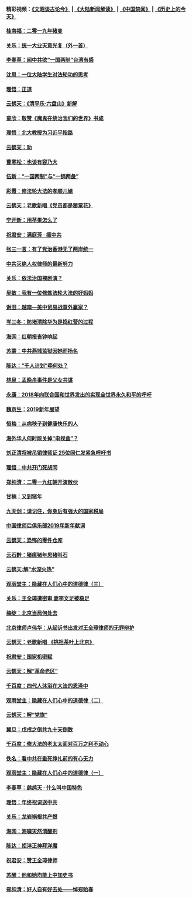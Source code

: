 #### 精彩视频：[《文昭谈古论今》](https://github.com/gfw-breaker/wenzhao/blob/master/README.md?t=01091831) | [《大陆新闻解读》](https://github.com/gfw-breaker/ntdtv-comedy/blob/master/README.md?t=01091831) | [《中国禁闻》](https://github.com/gfw-breaker/ntdtv-news/blob/master/README.md?t=01091831) | [《历史上的今天》](https://github.com/gfw-breaker/today-in-history/blob/master/README.md?t=01091831) 

#### [桂南福：二零一九年猪变](../pages/nsc993/n10963774.md?t=01091831) 

#### [关乐：统一大业天意光复（外一首）](../pages/nsc993/n10963765.md?t=01091831) 

#### [李春草：闻中共欲“一国两制”台湾有感](../pages/nsc993/n10963761.md?t=01091831) 

#### [沈思：一位大陆学生对法轮功的思考](../pages/nsc993/n10960706.md?t=01091831) 

#### [理悟：正道](../pages/nsc993/n10960529.md?t=01091831) 

#### [云鹤天：《清平乐‧六盘山》新解](../pages/nsc993/n10959258.md?t=01091831) 

#### [童欣：敬赞《魔鬼在统治我们的世界》书成](../pages/nsc993/n10959244.md?t=01091831) 

#### [理悟：北大教授为习近平指路](../pages/nsc993/n10959234.md?t=01091831) 

#### [云鹤天：劝](../pages/nsc993/n10959226.md?t=01091831) 

#### [曹寒松：也谈有容乃大](../pages/nsc993/n10959191.md?t=01091831) 

#### [伍新：“一国两制”与“一锅两彘”](../pages/nsc993/n10958297.md?t=01091831) 

#### [彩霞：修法轮大法的孝顺儿媳](../pages/nsc993/n10958333.md?t=01091831) 

#### [云鹤天：老歌新唱《党员都是罂粟花》](../pages/nsc993/n10958225.md?t=01091831) 

#### [宁开新：用苹果怎么了](../pages/nsc993/n10955962.md?t=01091831) 

#### [祝君安：满庭芳 · 瘟中共](../pages/nsc993/n10955949.md?t=01091831) 

#### [张三一言：有了党治香港无了两岸统一](../pages/nsc993/n10955943.md?t=01091831) 

#### [中共灭绝人权律师的最新努力](../pages/nsc993/n10954725.md?t=01091831) 

#### [关乐：依法治国裸剧演？](../pages/nsc993/n10952420.md?t=01091831) 

#### [吴敏：我有一位修炼法轮大法的好妈妈](../pages/nsc993/n10952484.md?t=01091831) 

#### [谢田：越南—美中贸易战意外赢家？](../pages/nsc993/n10940351.md?t=01091831) 

#### [岑三冬：防堵清除华为是捣红营的过程](../pages/nsc993/n10952342.md?t=01091831) 

#### [海网：红朝报丧钟响起](../pages/nsc993/n10951480.md?t=01091831) 

#### [苏蒙：中共燕城监狱因她而扬名](../pages/nsc993/n10951476.md?t=01091831) 

#### [陈达：“千人计划”牵何处？](../pages/nsc993/n10951466.md?t=01091831) 

#### [林泉：孟晚舟事件是父女共谋](../pages/nsc993/n10947780.md?t=01091831) 

#### [永康：2018年向联合国和世界发出的实现全世界永久和平的呼吁](../pages/nsc993/n10947756.md?t=01091831) 

#### [魏京生：2019新年展望](../pages/nsc993/n10947691.md?t=01091831) 

#### [恒梅：从病秧子到健康快乐的人](../pages/nsc993/n10947469.md?t=01091831) 

#### [海外华人何时能关掉“电视盒”？](../pages/nsc993/n10945406.md?t=01091831) 

#### [刘正清将被吊销律师证 25位同仁发紧急呼吁书](../pages/nsc993/n10944361.md?t=01091831) 

#### [理悟：中共开门死胡同](../pages/nsc993/n10944908.md?t=01091831) 

#### [郑纯清：二零一九红朝开演散伙](../pages/nsc993/n10944905.md?t=01091831) 

#### [甘楠：又到猪年](../pages/nsc993/n10944903.md?t=01091831) 

#### [九天剑：请记住，你身后有强大的国家税局](../pages/nsc993/n10944885.md?t=01091831) 

#### [中国律师后俱乐部2019年新年献词](../pages/nsc993/n10944348.md?t=01091831) 

#### [云鹤天：恐怖的零件仓库](../pages/nsc993/n10942847.md?t=01091831) 

#### [云石黔：猪瘟猪年思猪叫石](../pages/nsc993/n10943180.md?t=01091831) 

#### [云鹤天:解“水深火热”](../pages/nsc993/n10942828.md?t=01091831) 

#### [观雨堂主：隐藏在人们心中的道德律（三）](../pages/nsc993/n10941445.md?t=01091831) 

#### [关乐：王全璋遭密审 妻李文足被稳足](../pages/nsc993/n10941420.md?t=01091831) 

#### [梅绽：北京当局何处去](../pages/nsc993/n10941407.md?t=01091831) 

#### [北京律师卢伟华：从起诉书出发对王全璋律师的无罪辩护](../pages/nsc993/n10939303.md?t=01091831) 

#### [云鹤天：老歌新唱 《挑担茶叶上北京》](../pages/nsc993/n10937870.md?t=01091831) 

#### [祝君安：国家机密赋](../pages/nsc993/n10937863.md?t=01091831) 

#### [云鹤天：解“革命老区”](../pages/nsc993/n10937858.md?t=01091831) 

#### [千百度：四代人沐浴在大法的恩泽中](../pages/nsc993/n10937630.md?t=01091831) 

#### [观雨堂主：隐藏在人们心中的道德律（二）](../pages/nsc993/n10937219.md?t=01091831) 

#### [云鹤天：解“党旗”](../pages/nsc993/n10937211.md?t=01091831) 

#### [冀旦：戊戌之倒共九十天倒数](../pages/nsc993/n10937168.md?t=01091831) 

#### [千百度：修大法的老太太面对百万之利不动心](../pages/nsc993/n10934913.md?t=01091831) 

#### [佚名：看中共在垂死挣扎前的有心无力](../pages/nsc993/n10934707.md?t=01091831) 

#### [观雨堂主：隐藏在人们心中的道德律（一）](../pages/nsc993/n10934699.md?t=01091831) 

#### [李春草：鹧鸪天 ‧ 什么叫中国特色](../pages/nsc993/n10934694.md?t=01091831) 

#### [理悟：年终祝词送中共](../pages/nsc993/n10933269.md?t=01091831) 

#### [关乐：龙岩祸根共产恨](../pages/nsc993/n10933253.md?t=01091831) 

#### [海网：海啸天然清醒剂](../pages/nsc993/n10933251.md?t=01091831) 

#### [陈达：拒洋正神拜洋魔](../pages/nsc993/n10933235.md?t=01091831) 

#### [祝君安：赞王全璋律师](../pages/nsc993/n10933273.md?t=01091831) 

#### [苏醒：他和她均能上中加史书](../pages/nsc993/n10933262.md?t=01091831) 

#### [郑纯清：好人自有好去处——悼郑贻春](../pages/nsc993/n10933256.md?t=01091831) 

